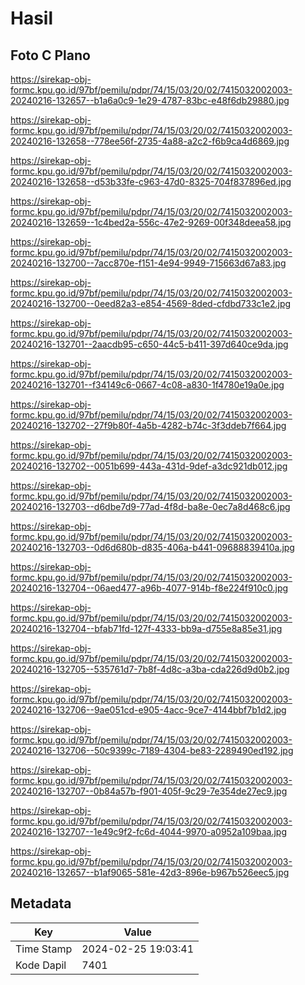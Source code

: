 # Hasil

## Foto C Plano

https://sirekap-obj-formc.kpu.go.id/97bf/pemilu/pdpr/74/15/03/20/02/7415032002003-20240216-132657--b1a6a0c9-1e29-4787-83bc-e48f6db29880.jpg

https://sirekap-obj-formc.kpu.go.id/97bf/pemilu/pdpr/74/15/03/20/02/7415032002003-20240216-132658--778ee56f-2735-4a88-a2c2-f6b9ca4d6869.jpg

https://sirekap-obj-formc.kpu.go.id/97bf/pemilu/pdpr/74/15/03/20/02/7415032002003-20240216-132658--d53b33fe-c963-47d0-8325-704f837896ed.jpg

https://sirekap-obj-formc.kpu.go.id/97bf/pemilu/pdpr/74/15/03/20/02/7415032002003-20240216-132659--1c4bed2a-556c-47e2-9269-00f348deea58.jpg

https://sirekap-obj-formc.kpu.go.id/97bf/pemilu/pdpr/74/15/03/20/02/7415032002003-20240216-132700--7acc870e-f151-4e94-9949-715663d67a83.jpg

https://sirekap-obj-formc.kpu.go.id/97bf/pemilu/pdpr/74/15/03/20/02/7415032002003-20240216-132700--0eed82a3-e854-4569-8ded-cfdbd733c1e2.jpg

https://sirekap-obj-formc.kpu.go.id/97bf/pemilu/pdpr/74/15/03/20/02/7415032002003-20240216-132701--2aacdb95-c650-44c5-b411-397d640ce9da.jpg

https://sirekap-obj-formc.kpu.go.id/97bf/pemilu/pdpr/74/15/03/20/02/7415032002003-20240216-132701--f34149c6-0667-4c08-a830-1f4780e19a0e.jpg

https://sirekap-obj-formc.kpu.go.id/97bf/pemilu/pdpr/74/15/03/20/02/7415032002003-20240216-132702--27f9b80f-4a5b-4282-b74c-3f3ddeb7f664.jpg

https://sirekap-obj-formc.kpu.go.id/97bf/pemilu/pdpr/74/15/03/20/02/7415032002003-20240216-132702--0051b699-443a-431d-9def-a3dc921db012.jpg

https://sirekap-obj-formc.kpu.go.id/97bf/pemilu/pdpr/74/15/03/20/02/7415032002003-20240216-132703--d6dbe7d9-77ad-4f8d-ba8e-0ec7a8d468c6.jpg

https://sirekap-obj-formc.kpu.go.id/97bf/pemilu/pdpr/74/15/03/20/02/7415032002003-20240216-132703--0d6d680b-d835-406a-b441-09688839410a.jpg

https://sirekap-obj-formc.kpu.go.id/97bf/pemilu/pdpr/74/15/03/20/02/7415032002003-20240216-132704--06aed477-a96b-4077-914b-f8e224f910c0.jpg

https://sirekap-obj-formc.kpu.go.id/97bf/pemilu/pdpr/74/15/03/20/02/7415032002003-20240216-132704--bfab71fd-127f-4333-bb9a-d755e8a85e31.jpg

https://sirekap-obj-formc.kpu.go.id/97bf/pemilu/pdpr/74/15/03/20/02/7415032002003-20240216-132705--535761d7-7b8f-4d8c-a3ba-cda226d9d0b2.jpg

https://sirekap-obj-formc.kpu.go.id/97bf/pemilu/pdpr/74/15/03/20/02/7415032002003-20240216-132706--9ae051cd-e905-4acc-9ce7-4144bbf7b1d2.jpg

https://sirekap-obj-formc.kpu.go.id/97bf/pemilu/pdpr/74/15/03/20/02/7415032002003-20240216-132706--50c9399c-7189-4304-be83-2289490ed192.jpg

https://sirekap-obj-formc.kpu.go.id/97bf/pemilu/pdpr/74/15/03/20/02/7415032002003-20240216-132707--0b84a57b-f901-405f-9c29-7e354de27ec9.jpg

https://sirekap-obj-formc.kpu.go.id/97bf/pemilu/pdpr/74/15/03/20/02/7415032002003-20240216-132707--1e49c9f2-fc6d-4044-9970-a0952a109baa.jpg

https://sirekap-obj-formc.kpu.go.id/97bf/pemilu/pdpr/74/15/03/20/02/7415032002003-20240216-132657--b1af9065-581e-42d3-896e-b967b526eec5.jpg


## Metadata

| Key        | Value               |
| ---------- | ------------------- |
| Time Stamp | 2024-02-25 19:03:41 |
| Kode Dapil | 7401                |



